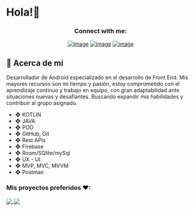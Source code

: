 <!--suppress HtmlDeprecatedAttribute -->
# Hola!👋

<h3 align="center">Connect with me:</h3>
<div align="center">

[![image](https://img.shields.io/badge/LinkedIn-0077B5?style=for-the-badge&logo=linkedin&logoColor=white)](https://www.linkedin.com/in/efrain-morales-contrera-1848801ba)
[![image](https://img.shields.io/badge/Instagram-E4405F?style=for-the-badge&logo=instagram&logoColor=white)](https://www.instagram.com/efrain.morales.9041/)
[![image](https://img.shields.io/badge/Gmail-D14836?style=for-the-badge&logo=gmail&logoColor=white)](mailto:eframorales421@gmail.com)
  
</div>

## 📖 Acerca de mi
Desarrollador de Android especializado en el desarrollo de Front End. 
Mis mayores recursos son mi tiempo y pasión, estoy comprometido con el aprendizaje continuo y trabajo en equipo, con gran adaptabilidad ante situaciones nuevas y desafiantes. Buscando expandir mis habilidades y contribuir al grupo asignado.

* ❖ KOTLIN 
* ❖ JAVA
* ❖ POO
* ❖ GitHub, Git
* ❖ Rest APIs
* ❖ Firebase
* ❖ Room/SQlite/mySql
* ❖ UX - UI
* ❖ MVP, MVC, MVVM
* ❖ Postman 

### Mis proyectos preferidos ♥:

<a href="https://github.com/efra621/Notes-Room-Ef">
 <img align="center" src="https://github-readme-stats.vercel.app/api/pin/?username=efra621&repo=Notes-Room-Ef&theme=tokyonight" />
</a>

<a href="https://github.com/efra621/KawaishiRyuAppNew">
 <img align="center" src="https://github-readme-stats.vercel.app/api/pin/?username=efra621&repo=KawaishiRyuAppNew&theme=tokyonight" />
</a>
